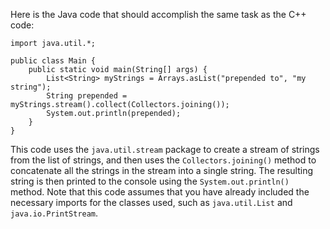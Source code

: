  Here is the Java code that should accomplish the same task as the C++ code:
```
import java.util.*;

public class Main {
    public static void main(String[] args) {
        List<String> myStrings = Arrays.asList("prepended to", "my string");
        String prepended = myStrings.stream().collect(Collectors.joining());
        System.out.println(prepended);
    }
}
```
This code uses the `java.util.stream` package to create a stream of strings from the list of strings, and then uses the `Collectors.joining()` method to concatenate all the strings in the stream into a single string. The resulting string is then printed to the console using the `System.out.println()` method.
Note that this code assumes that you have already included the necessary imports for the classes used, such as `java.util.List` and `java.io.PrintStream`.
